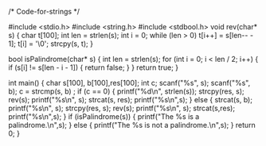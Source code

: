 /* Code-for-strings */

#include <stdio.h>
#include <string.h>
#include <stdbool.h>
void rev(char* s) {
    char t[100];
    int len = strlen(s);
    int i = 0;
    while (len > 0) t[i++] = s[len-- - 1];
    t[i] = '\0';
    strcpy(s, t);
}

bool isPalindrome(char* s) {
    int len = strlen(s);
    for (int i = 0; i < len / 2; i++) {
        if (s[i] != s[len - i - 1]) {
            return false;
        }
    }
    return true;
}

int main() {
    char s[100], b[100],res[100];
    int c;
    scanf("%s", s);
    scanf("%s", b);
    c = strcmp(s, b) ;
    if (c == 0) {
        printf("%d\n", strlen(s));
        strcpy(res, s);
        rev(s);
        printf("%s\n", s);
        strcat(s, res);
        printf("%s\n",s);
    }
    else {
        strcat(s, b); 
        printf("%s\n", s); 
        strcpy(res, s);
        rev(s);
        printf("%s\n", s);
        strcat(s,res);
        printf("%s\n",s);
    }
    if (isPalindrome(s)) {
        printf("The %s is a palindrome.\n",s);
    } else {
        printf("The %s is not a palindrome.\n",s);
    }
    return 0;
}
